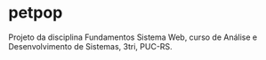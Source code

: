 # petpop
Projeto da disciplina Fundamentos Sistema Web, curso de Análise e Desenvolvimento de Sistemas, 3tri, PUC-RS.
